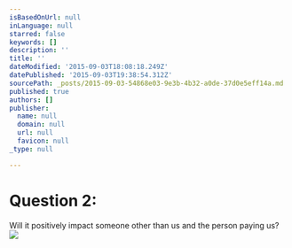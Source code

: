 ```yaml
---
isBasedOnUrl: null
inLanguage: null
starred: false
keywords: []
description: ''
title: ''
dateModified: '2015-09-03T18:08:18.249Z'
datePublished: '2015-09-03T19:38:54.312Z'
sourcePath: _posts/2015-09-03-54868e03-9e3b-4b32-a0de-37d0e5eff14a.md
published: true
authors: []
publisher:
  name: null
  domain: null
  url: null
  favicon: null
_type: null

---
```

# Question 2:

Will it positively impact someone other than us and the person paying us?
![](https://the-grid-user-content.s3-us-west-2.amazonaws.com/5a5b11fb-0be0-445c-9c3c-bacb7e344a00.png)